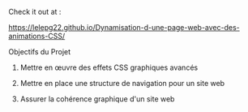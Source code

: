 Check it out at : 

https://lelepg22.github.io/Dynamisation-d-une-page-web-avec-des-animations-CSS/

Objectifs du Projet

1. Mettre en œuvre des effets CSS graphiques avancés

2. Mettre en place une structure de navigation pour un site web

3. Assurer la cohérence graphique d'un site web
